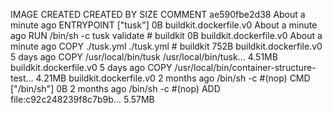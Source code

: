 IMAGE CREATED CREATED BY SIZE COMMENT
ae590fbe2d38 About a minute ago ENTRYPOINT ["tusk"] 0B buildkit.dockerfile.v0
<missing> About a minute ago RUN /bin/sh -c tusk validate # buildkit 0B buildkit.dockerfile.v0
<missing> About a minute ago COPY ./tusk.yml ./tusk.yml # buildkit 752B buildkit.dockerfile.v0
<missing> 5 days ago COPY /usr/local/bin/tusk /usr/local/bin/tusk… 4.51MB buildkit.dockerfile.v0
<missing> 5 days ago COPY /usr/local/bin/container-structure-test… 4.21MB buildkit.dockerfile.v0
<missing> 2 months ago /bin/sh -c #(nop) CMD ["/bin/sh"] 0B
<missing> 2 months ago /bin/sh -c #(nop) ADD file:c92c248239f8c7b9b… 5.57MB
